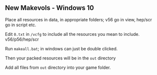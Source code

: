 ## New Makevols - Windows 10

Place all resources in data, in appropriate folders; v56 go in view, hep/scr go in script etc.

Edit `0.txt` in `/vcfg` to include all the resources you mean to include. v56/p56/hep/scr

Run `makeall.bat`; in windows can just be double clicked.

Then your packed resources will be in the `out` directory

Add all files from `out` directory into your game folder.